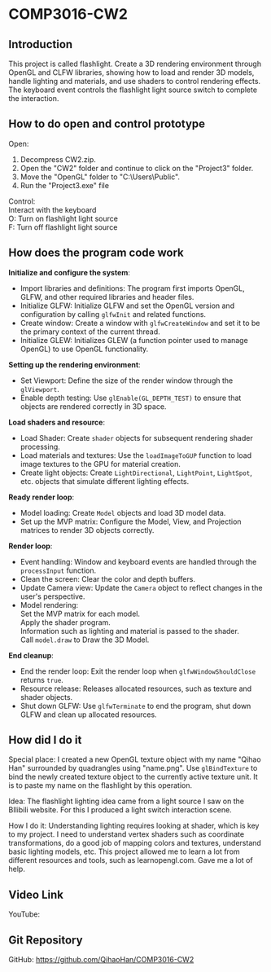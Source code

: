 # COMP3016-CW2

## Introduction
This project is called flashlight. Create a 3D rendering environment through OpenGL and CLFW libraries, showing how to load and render 3D models, handle lighting and materials, and use shaders to control rendering effects. The keyboard event controls the flashlight light source switch to complete the interaction.

## How to do open and control prototype
Open:<br/>
1. Decompress CW2.zip.
2. Open the "CW2" folder and continue to click on the "Project3" folder.
3. Move the "OpenGL" folder to "C:\Users\Public".
4. Run the "Project3.exe" file<br/>

Control:<br/>
Interact with the keyboard<br/>
O: Turn on flashlight light source<br/>
F: Turn off flashlight light source

## How does the program code work
**Initialize and configure the system**:<br/>
- Import libraries and definitions: The program first imports OpenGL, GLFW, and other required libraries and header files.<br/>
- Initialize GLFW: Initialize GLFW and set the OpenGL version and configuration by calling `glfwInit` and related functions.<br/>
- Create window: Create a window with `glfwCreateWindow` and set it to be the primary context of the current thread.<br/>
- Initialize GLEW: Initializes GLEW (a function pointer used to manage OpenGL) to use OpenGL functionality.<br/>

**Setting up the rendering environment**:<br/>
- Set Viewport: Define the size of the render window through the `glViewport`.<br>
- Enable depth testing: Use `glEnable(GL_DEPTH_TEST)` to ensure that objects are rendered correctly in 3D space.<br/>

**Load shaders and resource**:<br/>
- Load Shader: Create `shader` objects for subsequent rendering shader processing.<br/>
- Load materials and textures: Use the `loadImageToGUP` function to load image textures to the GPU for material creation.<br/>
- Create light objects: Create `LightDirectional`, `LightPoint`, `LightSpot`, etc. objects that simulate different lighting effects.<br/>

**Ready render loop**:<br/>
- Model loading: Create `Model` objects and load 3D model data.<br/>
- Set up the MVP matrix: Configure the Model, View, and Projection matrices to render 3D objects correctly.

**Render loop**:<br/>
- Event handling: Window and keyboard events are handled through the `processInput` function.<br/>
- Clean the screen: Clear the color and depth buffers.<br/>
- Update Camera view: Update the `Camera` object to reflect changes in the user's perspective.<br/>
- Model rendering:<br/>
Set the MVP matrix for each model.<br/>
Apply the shader program.<br/>
Information such as lighting and material is passed to the shader.<br/>
Call `model.draw` to Draw the 3D Model.<br/>

**End cleanup**:<br/>
- End the render loop: Exit the render loop when `glfwWindowShouldClose` returns `true`.<br/>
- Resource release: Releases allocated resources, such as texture and shader objects.<br/>
- Shut down GLFW: Use `glfwTerminate` to end the program, shut down GLFW and clean up allocated resources.<br/>

## How did I do it
Special place: I created a new OpenGL texture object with my name "Qihao Han" surrounded by quadrangles using "name.png". Use `glBindTexture` to bind the newly created texture object to the currently active texture unit. It is to paste my name on the flashlight by this operation.<br/>

Idea: The flashlight lighting idea came from a light source I saw on the BIlibili website. For this I produced a light switch interaction scene.<br/>

How I do it: Understanding lighting requires looking at shader, which is key to my project. I need to understand vertex shaders such as coordinate transformations, do a good job of mapping colors and textures, understand basic lighting models, etc. This project allowed me to learn a lot from different resources and tools, such as learnopengl.com. Gave me a lot of help.<br/>

## Video Link
YouTube: 

## Git Repository
GitHub: https://github.com/QihaoHan/COMP3016-CW2
